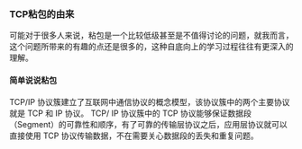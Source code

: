 ### TCP粘包的由来

可能对于很多人来说，粘包是一个比较低级甚至是不值得讨论的问题，就我而言，这个问题所带来的有趣的点还是很多的，这种自底向上的学习过程往往有更深入的理解。

#### 简单说说粘包

TCP/IP 协议簇建立了互联网中通信协议的概念模型，该协议簇中的两个主要协议就是 TCP 和 IP 协议。
TCP/ IP 协议簇中的 TCP 协议能够保证数据段（Segment）的可靠性和顺序，有了可靠的传输层协议之后，应用层协议就可以直接使用 TCP 协议传输数据，不在需要关心数据段的丢失和重复问题。
